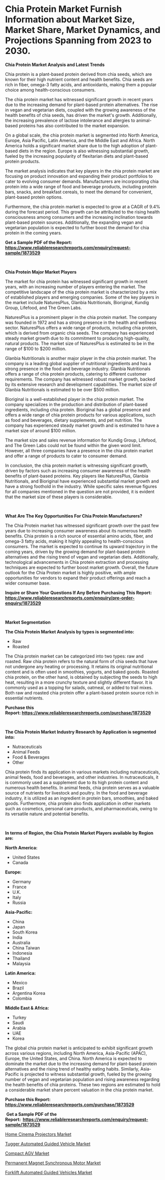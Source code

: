 <p><h1>Chia Protein Market Furnish Information about Market Size, Market Share, Market Dynamics, and Projections Spanning from 2023 to 2030.</h1></p><p><strong>Chia Protein Market Analysis and Latest Trends</strong></p>
<p><p>Chia protein is a plant-based protein derived from chia seeds, which are known for their high nutrient content and health benefits. Chia seeds are rich in fiber, omega-3 fatty acids, and antioxidants, making them a popular choice among health-conscious consumers.</p><p>The chia protein market has witnessed significant growth in recent years due to the increasing demand for plant-based protein alternatives. The rise in vegan and vegetarian diets, coupled with the growing awareness of the health benefits of chia seeds, has driven the market's growth. Additionally, the increasing prevalence of lactose intolerance and allergies to animal-based proteins has also contributed to the market expansion.</p><p>On a global scale, the chia protein market is segmented into North America, Europe, Asia Pacific, Latin America, and the Middle East and Africa. North America holds a significant market share due to the high adoption of plant-based diets in the region. Europe is also witnessing substantial growth, fueled by the increasing popularity of flexitarian diets and plant-based protein products.</p><p>The market analysis indicates that key players in the chia protein market are focusing on product innovation and expanding their product portfolios to cater to evolving consumer demands. Manufacturers are incorporating chia protein into a wide range of food and beverage products, including protein bars, snacks, and breakfast cereals, to meet the demand for convenient, plant-based protein options.</p><p>Furthermore, the chia protein market is expected to grow at a CAGR of 9.4% during the forecast period. This growth can be attributed to the rising health consciousness among consumers and the increasing inclination towards plant-based protein sources. Additionally, the expanding vegan and vegetarian population is expected to further boost the demand for chia protein in the coming years.</p></p>
<p><strong>Get a Sample PDF of the Report:&nbsp; <a href="https://www.reliableresearchreports.com/enquiry/request-sample/1873529">https://www.reliableresearchreports.com/enquiry/request-sample/1873529</a></strong></p>
<p>&nbsp;</p>
<p><strong>Chia Protein Major Market Players</strong></p>
<p><p>The market for chia protein has witnessed significant growth in recent years, with an increasing number of players entering the market. The competitive landscape of the chia protein market is characterized by a mix of established players and emerging companies. Some of the key players in the market include NaturesPlus, Glanbia Nutritionals, Bioriginal, Kundig Group, Lifefood, and The Green Labs.</p><p>NaturesPlus is a prominent player in the chia protein market. The company was founded in 1972 and has a strong presence in the health and wellness sector. NaturesPlus offers a wide range of products, including chia protein, which is derived from organic chia seeds. The company has experienced steady market growth due to its commitment to producing high-quality, natural products. The market size of NaturesPlus is estimated to be in the range of $100 to $200 million.</p><p>Glanbia Nutritionals is another major player in the chia protein market. The company is a leading global supplier of nutritional ingredients and has a strong presence in the food and beverage industry. Glanbia Nutritionals offers a range of chia protein products, catering to different customer requirements. The company has witnessed robust market growth, backed by its extensive research and development capabilities. The market size of Glanbia Nutritionals is estimated to be over $500 million.</p><p>Bioriginal is a well-established player in the chia protein market. The company specializes in the production and distribution of plant-based ingredients, including chia protein. Bioriginal has a global presence and offers a wide range of chia protein products for various applications, such as food and beverages, dietary supplements, and pet nutrition. The company has experienced steady market growth and is estimated to have a market size of around $100 million.</p><p>The market size and sales revenue information for Kundig Group, Lifefood, and The Green Labs could not be found within the given word limit. However, all three companies have a presence in the chia protein market and offer a range of products to cater to consumer demand.</p><p>In conclusion, the chia protein market is witnessing significant growth, driven by factors such as increasing consumer awareness of the health benefits of plant-based proteins. Key players like NaturesPlus, Glanbia Nutritionals, and Bioriginal have experienced substantial market growth and have a strong foothold in the industry. While specific sales revenue figures for all companies mentioned in the question are not provided, it is evident that the market size of these players is considerable.</p></p>
<p>&nbsp;</p>
<p><strong>What Are The Key Opportunities For Chia Protein Manufacturers?</strong></p>
<p><p>The Chia Protein market has witnessed significant growth over the past few years due to increasing consumer awareness about its numerous health benefits. Chia protein is a rich source of essential amino acids, fiber, and omega-3 fatty acids, making it highly appealing to health-conscious consumers. The market is expected to continue its upward trajectory in the coming years, driven by the growing demand for plant-based protein alternatives and the rising trend of vegan and vegetarian diets. Additionally, technological advancements in Chia protein extraction and processing techniques are expected to further boost market growth. Overall, the future outlook for the Chia Protein market is highly positive, with ample opportunities for vendors to expand their product offerings and reach a wider consumer base.</p></p>
<p><strong>Inquire or Share Your Questions If Any Before Purchasing This Report: <a href="https://www.reliableresearchreports.com/enquiry/pre-order-enquiry/1873529">https://www.reliableresearchreports.com/enquiry/pre-order-enquiry/1873529</a></strong></p>
<p>&nbsp;</p>
<p><strong>Market Segmentation</strong></p>
<p><strong>The Chia Protein Market Analysis by types is segmented into:</strong></p>
<p><ul><li>Raw</li><li>Roasted</li></ul></p>
<p><p>The Chia protein market can be categorized into two types: raw and roasted. Raw chia protein refers to the natural form of chia seeds that have not undergone any heating or processing. It retains its original nutritional content and is often used in smoothies, yogurts, and baked goods. Roasted chia protein, on the other hand, is obtained by subjecting the seeds to high heat, resulting in a more crunchy texture and slightly different flavor. It is commonly used as a topping for salads, oatmeal, or added to trail mixes. Both raw and roasted chia protein offer a plant-based protein source rich in essential nutrients.</p></p>
<p><strong>Purchase this Report:&nbsp;<a href="https://www.reliableresearchreports.com/purchase/1873529">https://www.reliableresearchreports.com/purchase/1873529</a></strong></p>
<p>&nbsp;</p>
<p><strong>The Chia Protein Market Industry Research by Application is segmented into:</strong></p>
<p><ul><li>Nutraceuticals</li><li>Animal Feeds</li><li>Food & Beverages</li><li>Other</li></ul></p>
<p><p>Chia protein finds its application in various markets including nutraceuticals, animal feeds, food and beverages, and other industries. In nutraceuticals, it is commonly used as a supplement due to its high protein content and numerous health benefits. In animal feeds, chia protein serves as a valuable source of nutrients for livestock and poultry. In the food and beverage industry, it is utilized as an ingredient in protein bars, smoothies, and baked goods. Furthermore, chia protein also finds application in other markets such as cosmetics, personal care products, and pharmaceuticals, owing to its versatile nature and potential benefits.</p></p>
<p>&nbsp;</p>
<p><strong>In terms of Region, the Chia Protein Market Players available by Region are:</strong></p>
<p>
    <p> <strong> North America: </strong>
        <ul>
            <li>United States</li>
            <li>Canada</li>
        </ul>
        </p> 
    <p> <strong> Europe: </strong>
        <ul>
            <li>Germany</li>
            <li>France</li>
            <li>U.K.</li>
            <li>Italy</li>
            <li>Russia</li>
        </ul>
        </p> 
    <p> <strong> Asia-Pacific: </strong>
        <ul>
            <li>China</li>
            <li>Japan</li>
            <li>South Korea</li>
            <li>India</li>
            <li>Australia</li>
            <li>China Taiwan</li>
            <li>Indonesia</li>
            <li>Thailand</li>
            <li>Malaysia</li>
        </ul>
        </p> 
    <p> <strong> Latin America: </strong>
        <ul>
            <li>Mexico</li>
            <li>Brazil</li>
            <li>Argentina Korea</li>
            <li>Colombia</li>
        </ul>
        </p> 
    <p> <strong> Middle East & Africa: </strong>
        <ul>
            <li>Turkey</li>
            <li>Saudi</li>
            <li>Arabia</li>
            <li>UAE</li>
            <li>Korea</li>
        </ul>
    </p>
    </p>
<p><p>The global chia protein market is anticipated to exhibit significant growth across various regions, including North America, Asia-Pacific (APAC), Europe, the United States, and China. North America is expected to dominate the market due to the increasing demand for plant-based protein alternatives and the rising trend of healthy eating habits. Similarly, Asia-Pacific is projected to witness substantial growth, fueled by the growing number of vegan and vegetarian population and rising awareness regarding the health benefits of chia proteins. These two regions are estimated to hold a considerable market share percent valuation in the chia protein market.</p></p>
<p><strong>Purchase this Report: <a href="https://www.reliableresearchreports.com/purchase/1873529">https://www.reliableresearchreports.com/purchase/1873529</a></strong></p>
<p>&nbsp;<strong>Get a Sample PDF of the Report:&nbsp;&nbsp;<a href="https://www.reliableresearchreports.com/enquiry/request-sample/1873529">https://www.reliableresearchreports.com/enquiry/request-sample/1873529</a></strong></p>
<p><strong></strong></p>
<p><p><a href="https://medium.com/@fifth.dress.cause/home-cinema-projectors-market-insights-into-market-cagr-market-trends-and-growth-strategies-5bfd67bdb2fd">Home Cinema Projectors Market</a></p><p><a href="https://medium.com/@ethelcrooks2023/tugger-automated-guided-vehicle-market-insights-into-market-cagr-market-trends-and-growth-049d8c250a83">Tugger Automated Guided Vehicle Market</a></p><p><a href="https://medium.com/@saigemarvin1946/compact-agv-market-furnishes-information-on-market-share-market-trends-and-market-growth-2f852e4e18a7">Compact AGV Market</a></p><p><a href="https://medium.com/@stoneernser2023/permanent-magnet-synchronous-motor-market-trends-and-market-analysis-forecasted-for-period-0ec973c5627b">Permanent Magnet Synchronous Motor Market</a></p><p><a href="https://medium.com/@malliefeest1955/forklift-automated-guided-vehicles-market-focuses-on-market-share-size-and-projected-forecast-till-470cf8e67200">Forklift Automated Guided Vehicles Market</a></p></p>